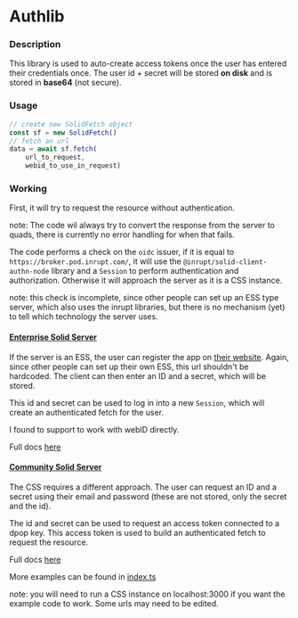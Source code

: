 # Authlib

### Description

This library is used to auto-create access tokens once the user has entered their credentials once.
The user id + secret will be stored **on disk** and is stored in **base64** (not secure).

### Usage

```typescript
// create new SolidFetch object
const sf = new SolidFetch()
// fetch an url
data = await sf.fetch(
    url_to_request,
    webid_to_use_in_request)
```

### Working

First, it will try to request the resource without authentication. 

note: The code wil always try to convert the response from the server to quads, there is currently no error handling for when that fails.

The code performs a check on the `oidc` issuer, if it is equal to `https://broker.pod.inrupt.com/`, it will use the 
`@inrupt/solid-client-authn-node` library and a `Session` to perform authentication and authorization.
Otherwise it will approach the server as it is a CSS instance.

note: this check is incomplete, since other people can set up an ESS type server, which also uses the inrupt libraries,
but there is no mechanism (yet) to tell which technology the server uses.

#### [Enterprise Solid Server](https://inrupt.com/products/enterprise-solid-server/)

If the server is an ESS, the user can register the app on [their website](https://broker.pod.inrupt.com/registration.html).
Again, since other people can set up their own ESS, this url shouldn't be hardcoded. The client can then enter an ID and a 
secret, which will be stored.

This id and secret can be used to log in into a new `Session`, which will create an authenticated fetch for the user.

I found to support to work with webID directly.

Full docs [here](https://docs.inrupt.com/developer-tools/javascript/client-libraries/tutorial/authenticate-nodejs-script/)

#### [Community Solid Server](https://github.com/CommunitySolidServer/CommunitySolidServer)

The CSS requires a different approach. The user can request an ID and a secret using their email and password
(these are not stored, only the secret and the id). 

The id and secret can be used to request an access token connected to a dpop key.
This access token is used to build an authenticated fetch to request the resource.

Full docs [here](https://communitysolidserver.github.io/CommunitySolidServer/5.x/usage/client-credentials/)


More examples can be found in [index.ts](src/index.ts)

note: you will need to run a CSS instance on localhost:3000 if you want the example code to work.
Some urls may need to be edited.